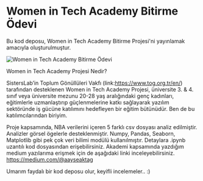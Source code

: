 # Women in Tech Academy Bitirme Ödevi

Bu kod deposu, Women in Tech Academy Bitirme Projesi'ni yayınlamak amacıyla oluşturulmuştur.

![Women in Tech Academy Bitirme Ödevi](https://user-images.githubusercontent.com/85439997/182043599-04d0002b-e9cb-4483-a4b4-473c4bb061fa.gif)

Women in Tech Academy Projesi Nedir?

SistersLab’in Toplum Gönüllüleri Vakfı (link:https://www.tog.org.tr/en/) tarafından desteklenen Women in Tech Academy Projesi, üniversite 3. & 4. sınıf veya üniversite mezunu 20-28 yaş aralığındaki genç kadınları, eğitimlerle uzmanlaştırıp güçlenmelerine katkı sağlayarak yazılım sektöründe iş gücüne katılımını hedefleyen bir eğitim bütünüdür. Ben de bu katılımcılarından biriyim. 


Proje kapsamında, NBA verilerini içeren 5 farklı csv dosyası analiz edilmiştir. Analizler görsel ögelerle desteklenmiştir.
Numpy, Pandas, Seaborn, Matplotlib gibi pek çok veri bilimi modülü kullanılmıştır. Detaylara .ipynb uzantılı kod dosyasından erişebilirsiniz.
Akademi kapsamında yazdığım medium yazılarıma erişmek için de aşağıdaki linki inceleyebilirsiniz.
https://medium.com/@aayseaktag


Umarım faydalı bir kod deposu olur, keyifli incelemeler.. :)
